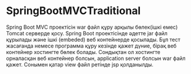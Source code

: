 # SpringBootMVCTraditional
Spring Boot MVC проектісін war файл құру арқылы бөлек(ішкі емес) Tomcat серверде қосу.
Spring Boot проектісінде әдетте jar файл құрылады және ішкі (embeded) веб контейнерде қосылады. 
Бұл тест жасағанда немесе программа құру кезінде қажет дүние, бірақ веб контейнер хостингте бөлек болады.
Сондықтан ол хостингте орналасқан веб контейнер болсын, application server болсын war файл қажет. 
Сонымен қатар view файл ретінде jsp қолданылды.
